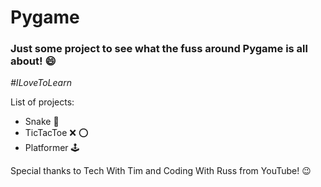 <h1>Pygame</h1>
<h3>Just some project to see what the fuss around Pygame is all about! &#128516;</h3>
<i>#ILoveToLearn</i>
<p>List of projects:</p>
<ul>
  <li>Snake &#128013;</li>
  <li>TicTacToe &#10060; &#11093;</li>
  <li>Platformer &#128377;</li>
</ul>
<p>Special thanks to Tech With Tim and Coding With Russ from YouTube! &#128521;</p>
